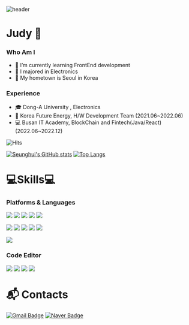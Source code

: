 ![header](https://capsule-render.vercel.app/api?type=waving&color=0:ffd8d8,100:ffd8d8&height=300&section=header&text=Judy's%20GitHub&fontSize=70&animation=fadeIn)

# Judy 🌸
### Who Am I
- 🌱 I’m currently learning FrontEnd development
- 🥇 I majored in Electronics
- 🚅 My hometown is Seoul in Korea

### Experience
- 🎓 Dong-A University , Electronics
- 🔧 Korea Future Energy, H/W Development Team (2021.06~2022.06)
- 💻 Busan IT Academy, BlockChain and Fintech(Java/React) (2022.06~2022.12)

![Hits](https://hits.seeyoufarm.com/api/count/incr/badge.svg?url=https%3A%2F%2Fgithub.com%2FJudyy22&count_bg=%23FFDAC7&title_bg=%23FFADAD&icon=&icon_color=%23E7E7E7&title=hits&edge_flat=false)

[![Seunghui's GitHub stats](https://github-readme-stats.vercel.app/api?username=Judyy22&theme=dracula)](https://github.com/anuraghazra/github-readme-stats)
[![Top Langs](https://github-readme-stats.vercel.app/api/top-langs/?username=Judyy22&layout=compact)](https://github.com/anuraghazra/github-readme-stats)


# 💻Skills💻
### Platforms & Languages
<img src="https://img.shields.io/badge/HTML5-e34f26?style=flat-square&logo=HTML5&logoColor=white"/></a>
<img src="https://img.shields.io/badge/CSS3-1572b6?style=flat-square&logo=CSS3&logoColor=white"/></a>
<img src="https://img.shields.io/badge/Bootstrap-7952b3?style=flat-square&logo=bootstrap&logoColor=white"/></a>
<img src="https://img.shields.io/badge/Javascript-ffb13b?style=flat-square&logo=javascript&logoColor=white"/></a>
<img src="https://img.shields.io/badge/React-61dafB?style=flat-square&logo=react&logoColor=white"/></a>

<img src="https://img.shields.io/badge/Java-007396?style=flat-square&logo=java&logoColor=white"/></a>
<img src="https://img.shields.io/badge/JSP-000000?style=flat-square&logo=jsp&logoColor=white"/></a>
<img src="https://img.shields.io/badge/Spring-6db33f?style=flat-square&logo=spring&logoColor=white"/></a>
<img src="https://img.shields.io/badge/Oracle-f80000?style=flat-square&logo=oracle&logoColor=white"/></a>
<img src="https://img.shields.io/badge/MySQL-4479a1?style=flat-square&logo=mysql&logoColor=white"/></a>

<img src="https://img.shields.io/badge/Kotlin-7f52ff?style=flat-square&logo=kotlin&logoColor=white"/></a>

### Code Editor
<img src="https://img.shields.io/badge/Visual Studio Code-007acc?style=flat-square&logo=visual studio code&logoColor=white"/></a>
<img src="https://img.shields.io/badge/Eclipse-2c2255?style=flat-square&logo=eclipse ide&logoColor=white"/></a>
<img src="https://img.shields.io/badge/Spring Tools-13c100?style=flat-square&logo=spring&logoColor=white"/></a>
<img src="https://img.shields.io/badge/Android Studio-3ddc84?style=flat-square&logo=android studio&logoColor=white"/></a>


# :mailbox_with_mail: Contacts
[![Gmail Badge](https://img.shields.io/badge/Gmail-d14836?style=flat-square&logo=Gmail&logoColor=white&link=mailto:judy1225225@gmail.com)](mailto:judy1225225@gmail.com)
[![Naver Badge](https://img.shields.io/badge/Naver-03C75A?style=flat-square&logo=Naver&logoColor=white&link=mailto:gkfajsl1225@naver.com)](mailto:gkfajsl1225@naver.com)

<!--
**Judyy22/Judyy22** is a ✨ _special_ ✨ repository because its `README.md` (this file) appears on your GitHub profile.

Here are some ideas to get you started:

- 🔭 I’m currently working on ...
- 🌱 I’m currently learning ...
- 👯 I’m looking to collaborate on ...
- 🤔 I’m looking for help with ...
- 💬 Ask me about ...
- 📫 How to reach me: ...
- 😄 Pronouns: ...
- ⚡ Fun fact: ...
-->
